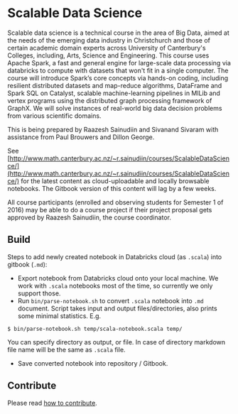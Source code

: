 Scalable Data Science
=======

Scalable data science is a technical course in the area of Big Data, aimed at the needs of the
emerging data industry in Christchurch and those of certain academic domain experts across
University of Canterbury's Colleges, including, Arts, Science and Engineering. This course uses
Apache Spark, a fast and general engine for large-scale data processing via databricks to compute
with datasets that won't fit in a single computer. The course will introduce Spark’s core concepts
via hands-on coding, including resilient distributed datasets and map-reduce algorithms, DataFrame
and Spark SQL on Catalyst, scalable machine-learning pipelines in MlLib and vertex programs using
the distributed graph processing framework of GraphX. We will solve instances of real-world big data
decision problems from various scientific domains.

This is being prepared by Raazesh Sainudiin and Sivanand Sivaram
with assistance from Paul Brouwers and Dillon George.

See [http://www.math.canterbury.ac.nz/~r.sainudiin/courses/ScalableDataScience/](http://www.math.canterbury.ac.nz/~r.sainudiin/courses/ScalableDataScience/) for the latest content as cloud-uploadable and locally browsable notebooks. The
Gitbook version of this content will lag by a few weeks.

All course participants (enrolled and observing students for Semester 1 of 2016) may be able to do a
course project if their project proposal gets approved by Raazesh Sainudiin, the course coordinator.

## Build
Steps to add newly created notebook in Databricks cloud (as `.scala`) into gitbook (`.md`):

- Export notebook from Databricks cloud onto your local machine. We work with `.scala` notebooks
most of the time, so currently we only support those.
- Run `bin/parse-notebook.sh` to convert `.scala` notebook into `.md` document. Script takes input
and output files/directories, also prints some minimal statistics. E.g.
```shell
$ bin/parse-notebook.sh temp/scala-notebook.scala temp/
```
You can specify directory as output, or file. In case of directory markdown file name will be the
same as `.scala` file.

- Save converted notebook into repository / Gitbook.

## Contribute
Please read [how to contribute](./CONTRIBUTING.md).
